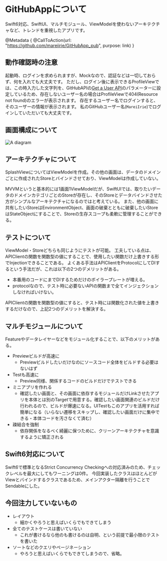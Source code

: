 # GitHubAppについて
Swift6対応、SwiftUI、マルチモジュール、ViewModelを使わないアーキテクチャなど、トレンドを重視したアプリです。

@Metadata {
    @CallToAction(url: "https://github.com/mareiirie/GitHubApp_pub", purpose: link)
}

## 動作確認時の注意
起動時、ログインを求められますが、Mockなので、認証などは一切しておらず、何を入れても大丈夫です。
ただし、ログイン後に表示できるProfileViewでは、この時入力した文字列を、GitHubAPIの[Get a User API](https://docs.github.com/ja/rest/users/users?apiVersion=2022-11-28#get-a-user)のパラメーターに設定しているため、存在しないユーザー名の場合はProfileViewで404(Resource not found)のエラーが表示されます。
存在するユーザー名でログインすると、そのユーザーの情報が表示されます。
私のGitHubユーザー名(`MareiIrie`)でログインしていただいても大丈夫です。

## 画面構成について
![A diagram](Structure.png)

## アーキテクチャについて
SplashViewについてはViewModelを作成。その他の画面は、データのドメインごとに作成されたStoreとバインドさせており、ViewModelは作成していない。

MVVMというと基本的には1画面1ViewModelだが、SwiftUIでは、取りたいデータのドメインカテゴリごとのStoreが存在し、そのStoreとデータバインドさせた方がシンプルなアーキテクチャになるのではと考えている。
また、他の画面に共有したいStoreはEnvironmentObject、画面の破棄とともに破棄したいStoreはStateObjectにすることで、Storeの生存スコープも柔軟に管理することができる。

## テストについて
ViewModel・Storeどちらも同じようにテストが可能。
工夫している点は、APIClientの関数を関数型の値にすることで、使用したい関数だけ上書きする形でInjectionできることである。
よくある手法はAPIClientをProtocolにしてDIするという手法だが、これは以下の2つのデメリットがある。
- 本番用のコードにまでDIするためだけのボイラープレートが増える。
- protocolなので、テスト時に必要ないAPIの関数まで全てインジェクションしなければいけない。

APIClientの関数を関数型の値にすると、テスト時には関数化された値を上書きするだけなので、上記2つのデメリットを解決する。

## マルチモジュールについて
Featureやデータレイヤーなどをモジュール化することで、以下のメリットがある。
- Previewビルドが高速に
  - Previewビルドしたいだけなのにソースコード全体をビルドする必要はないはず
- Testも高速に
  - Preview同様、関係するコードのビルドだけでテストできる
- ミニアプリを作れる
  - 確認したい画面と、その画面に依存するモジュールだけLinkさせたアプリを本体とは別のTargetで用意する。確認したい画面関連のビルドだけ行われるので、ビルドが爆速になる。UITestもこのアプリを活用すれば簡単になる（いらない遷移をスキップし、確認したい画面だけに集中できる・本体コードを汚さなくて済む）
- 疎結合を強制
  - 依存関係をなるべく綺麗に保つために、クリーンアーキテクチャを意識するように矯正される

## Swift6対応について
 Swift6で標準となるStrict Concurrency Checkingへの対応済みのため、チェックレベルを最大にしてもワーニングは0件。 今回実装したクラスはほとんどがViewとバインドするクラスであるため、メインアクター隔離を行うことでSendableにした。

 ## 今回注力していないもの
 - レイアウト
   - 細かくやろうと思えばいくらでもできてしまう
 - 全てのテストケースは書いていない
   - これが書けるなら他のも書けるのは自明、という前提で最小限のテストを書いた
 - ソートなどのクエリやページネーション
   - やろうと思えばいくらでもできてしまうので、省略。
